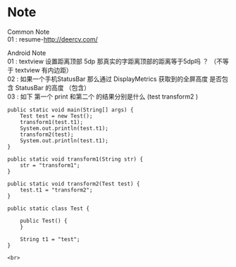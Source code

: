 # Note

Common Note <br>
01 : resume-http://deercv.com/ <br>

Android Note <br>
01 : textview 设置距离顶部 5dp 那真实的字距离顶部的距离等于5dp吗 ？ （不等于 textview 有内边距） <br>
02 : 如果一个手机StatusBar 那么通过 DisplayMetrics 获取到的全屏高度 是否包含 StatusBar 的高度 （包含）<br>
03 :  如下 第一个 print 和第二个 的结果分别是什么 (test transform2 ) 

    public static void main(String[] args) {
        Test test = new Test();
        transform1(test.t1);
        System.out.println(test.t1);
        transform2(test);
        System.out.println(test.t1);
    }
    
    public static void transform1(String str) {
        str = "transform1";
    }

    public static void transform2(Test test) {
        test.t1 = "transform2";
    }

    public static class Test {

        public Test() {
        }

        String t1 = "test";
    }
    
    <br>
